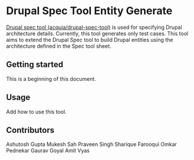 # Drupal Spec Tool Entity Generate

[Drupal spec tool (acquia/drupal-spec-tool)](https://github.com/acquia/drupal-spec-tool) is used for specifying Drupal architecture details. Currently, this tool generates only test cases. This tool aims to extend the Drupal Spec tool to build Drupal entities using the architecture defined in the Spec tool sheet.

## Getting started
This is a beginning of this document.

## Usage
Add how to use this tool.

## Contributors
Ashutosh Gupta
Mukesh Sah
Praveen Singh
Sharique Farooqui
Omkar Pednekar
Gaurav Goyal
Amit Vyas

